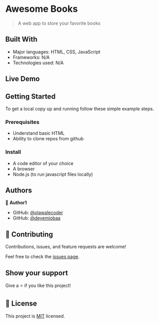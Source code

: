 # Awesome Books

> A web app to store your favorite books


## Built With

- Major languages: HTML, CSS, JavaScript
- Frameworks: N/A
- Technologies used: N/A

## Live Demo


## Getting Started

To get a local copy up and running follow these simple example steps.

### Prerequisites
- Understand basic HTML
- Ability to clone repos from github

### Install

- A code editor of your choice
- A browser
- Node.js (to run javascript files locally)


## Authors

👤 **Author1**

- GitHub: [@olawalecoder](https://github.com/olawalecoder)
- GitHub: [@deyemiobaa](https://github.com/deyemiobaa)



## 🤝 Contributing

Contributions, issues, and feature requests are welcome!

Feel free to check the [issues page](https://github.com/olawalecoder/awesomebooks/issues).

## Show your support

Give a ⭐️ if you like this project!

## 📝 License

This project is [MIT](LICENSE) licensed.
